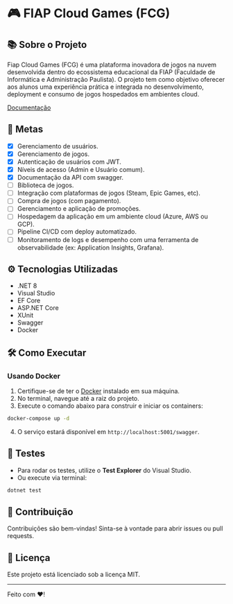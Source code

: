 ﻿# 🎮 FIAP Cloud Games (FCG)

## 📚 Sobre o Projeto

Fiap Cloud Games (FCG) é uma plataforma inovadora de jogos na nuvem desenvolvida dentro do ecossistema educacional da FIAP (Faculdade de Informática e Administração Paulista). O projeto tem como objetivo oferecer aos alunos uma experiência prática e integrada no desenvolvimento, deployment e consumo de jogos hospedados em ambientes cloud.

[Documentação](https://www.notion.so/Fiap-Cloud-Games-FCG-1dea50ade75480e78653c05e2cca2193?pvs=4)

## 🚀 Metas
- [X] Gerenciamento de usuários.
- [X] Gerenciamento de jogos.
- [X] Autenticação de usuários com JWT.
- [X] Níveis de acesso (Admin e Usuário comum).
- [X] Documentação da API com swagger.
- [ ] Biblioteca de jogos.
- [ ] Integração com plataformas de jogos (Steam, Epic Games, etc).
- [ ] Compra de jogos (com pagamento).
- [ ] Gerenciamento e aplicação de promoções.
- [ ] Hospedagem da aplicação em um ambiente cloud (Azure, AWS ou GCP).
- [ ] Pipeline CI/CD com deploy automatizado.
- [ ] Monitoramento de logs e desempenho com uma ferramenta de observabilidade (ex: Application Insights, Grafana).
      
## ⚙️ Tecnologias Utilizadas

- .NET 8
- Visual Studio
- EF Core
- ASP.NET Core
- XUnit
- Swagger
- Docker

## 🛠️ Como Executar

### Usando Docker

1. Certifique-se de ter o [Docker](https://www.docker.com/get-started/) instalado em sua máquina.
2. No terminal, navegue até a raiz do projeto.
3. Execute o comando abaixo para construir e iniciar os containers:

```bash
docker-compose up -d
```

4. O serviço estará disponível em `http://localhost:5001/swagger`.

## 🧪 Testes

- Para rodar os testes, utilize o **Test Explorer** do Visual Studio.
- Ou execute via terminal:

```bash
dotnet test
```




## 🤝 Contribuição

Contribuições são bem-vindas! Sinta-se à vontade para abrir issues ou pull requests.

## 📄 Licença

Este projeto está licenciado sob a licença MIT.

---

Feito com ❤️!
